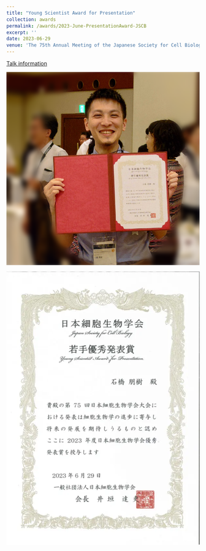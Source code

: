 ```yaml
---
title: "Young Scientist Award for Presentation"
collection: awards
permalink: /awards/2023-June-PresentationAward-JSCB
excerpt: ''
date: 2023-06-29
venue: 'The 75th Annual Meeting of the Japanese Society for Cell Biology'
---
```


[Talk information](/talks/2023-06-28-oral)

![](/images/20230629_JSCB-award.png)

![](/images/20230629_award_cert.webp)
